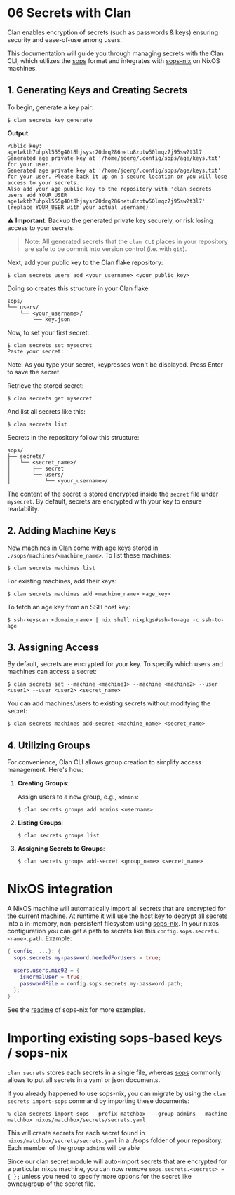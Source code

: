 # 06 Secrets with Clan

Clan enables encryption of secrets (such as passwords & keys) ensuring security and ease-of-use among users.

This documentation will guide you through managing secrets with the Clan CLI,
which utilizes the [sops](https://github.com/getsops/sops) format and
integrates with [sops-nix](https://github.com/Mic92/sops-nix) on NixOS machines.

## 1. Generating Keys and Creating Secrets

To begin, generate a key pair:

```shellSession
$ clan secrets key generate
```

**Output**:

```
Public key: age1wkth7uhpkl555g40t8hjsysr20drq286netu8zptw50lmqz7j95sw2t3l7
Generated age private key at '/home/joerg/.config/sops/age/keys.txt' for your user.
Generated age private key at '/home/joerg/.config/sops/age/keys.txt' for your user. Please back it up on a secure location or you will lose access to your secrets.
Also add your age public key to the repository with 'clan secrets users add YOUR_USER age1wkth7uhpkl555g40t8hjsysr20drq286netu8zptw50lmqz7j95sw2t3l7' (replace YOUR_USER with your actual username)
```

⚠️ **Important**: Backup the generated private key securely, or risk losing access to your secrets.

> Note: All generated secrets that the `clan CLI` places in your repository are safe to be commit into version control (i.e. with `git`).

Next, add your public key to the Clan flake repository:

```shellSession
$ clan secrets users add <your_username> <your_public_key>
```

Doing so creates this structure in your Clan flake:

```
sops/
└── users/
    └── <your_username>/
        └── key.json
```

Now, to set your first secret:

```shellSession
$ clan secrets set mysecret
Paste your secret:
```

Note: As you type your secret, keypresses won't be displayed. Press Enter to save the secret.

Retrieve the stored secret:

```shellSession
$ clan secrets get mysecret
```

And list all secrets like this:

```shellSession
$ clan secrets list
```

Secrets in the repository follow this structure:

```
sops/
├── secrets/
│   └── <secret_name>/
│       ├── secret
│       └── users/
│           └── <your_username>/
```

The content of the secret is stored encrypted inside the `secret` file under `mysecret`.
By default, secrets are encrypted with your key to ensure readability.

## 2. Adding Machine Keys

New machines in Clan come with age keys stored in `./sops/machines/<machine_name>`. To list these machines:

```shellSession
$ clan secrets machines list
```

For existing machines, add their keys:

```shellSession
$ clan secrets machines add <machine_name> <age_key>
```

To fetch an age key from an SSH host key:

```shellSession
$ ssh-keyscan <domain_name> | nix shell nixpkgs#ssh-to-age -c ssh-to-age
```

## 3. Assigning Access

By default, secrets are encrypted for your key. To specify which users and machines can access a secret:

```shellSession
$ clan secrets set --machine <machine1> --machine <machine2> --user <user1> --user <user2> <secret_name>
```

You can add machines/users to existing secrets without modifying the secret:

```shellSession
$ clan secrets machines add-secret <machine_name> <secret_name>
```

## 4. Utilizing Groups

For convenience, Clan CLI allows group creation to simplify access management. Here's how:

1. **Creating Groups**:

   Assign users to a new group, e.g., `admins`:

   ```shellSession
   $ clan secrets groups add admins <username>
   ```

2. **Listing Groups**:

   ```shellSession
   $ clan secrets groups list
   ```

3. **Assigning Secrets to Groups**:

   ```shellSession
   $ clan secrets groups add-secret <group_name> <secret_name>
   ```

# NixOS integration

A NixOS machine will automatically import all secrets that are encrypted for the
current machine. At runtime it will use the host key to decrypt all secrets into
a in-memory, non-persistent filesystem using
[sops-nix](https://github.com/Mic92/sops-nix). In your nixos configuration you
can get a path to secrets like this `config.sops.secrets.<name>.path`. Example:

```nix
{ config, ...}: {
  sops.secrets.my-password.neededForUsers = true;

  users.users.mic92 = {
    isNormalUser = true;
    passwordFile = config.sops.secrets.my-password.path;
  };
}
```

See the [readme](https://github.com/Mic92/sops-nix) of sops-nix for more
examples.

# Importing existing sops-based keys / sops-nix

`clan secrets` stores each secrets in a single file, whereas [sops](https://github.com/Mic92/sops-nix)
commonly allows to put all secrets in a yaml or json documents.

If you already happened to use sops-nix, you can migrate by using the `clan secrets import-sops` command by importing these documents:

```shellSession
% clan secrets import-sops --prefix matchbox- --group admins --machine matchbox nixos/matchbox/secrets/secrets.yaml
```

This will create secrets for each secret found in `nixos/matchbox/secrets/secrets.yaml` in a ./sops folder of your repository.
Each member of the group `admins` will be able

Since our clan secret module will auto-import secrets that are encrypted for a particular nixos machine,
you can now remove `sops.secrets.<secrets> = { };` unless you need to specify more options for the secret like owner/group of the secret file.
